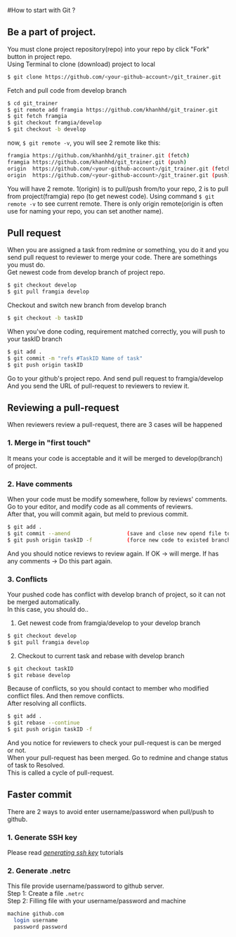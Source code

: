 #How to start with Git ?
## Be a part of project.
You must clone project repository(repo) into your repo by click "Fork" button in project repo.<br/>
Using Terminal to clone (download) project to local

```sh
$ git clone https://github.com/<your-github-account>/git_trainer.git
```
Fetch and pull code from develop branch

```sh
$ cd git_trainer
$ git remote add framgia https://github.com/khanhhd/git_trainer.git
$ git fetch framgia
$ git checkout framgia/develop
$ git checkout -b develop
```
now, `$ git remote -v`, you will see 2 remote like this:

```sh
framgia https://github.com/khanhhd/git_trainer.git (fetch)
framgia https://github.com/khanhhd/git_trainer.git (push)
origin  https://github.com/<your-github-account>/git_trainer.git (fetch)
origin  https://github.com/<your-github-account>/git_trainer.git (push)
```


You will have 2 remote. 1(origin) is to pull/push from/to your repo, 2 is to pull from project(framgia)
repo (to get newest code).
Using command `$ git remote -v` to see current remote. There is only origin remote(origin is often 
use for naming your repo, you can set another name).


## Pull request
When you are assigned a task from redmine or something, you do it and you send pull request to reviewer to merge your code.
There are somethings you must do.<br/>
 Get newest code from develop branch of project repo.

```sh
$ git checkout develop
$ git pull framgia develop
```
 Checkout and switch new branch from develop branch

```sh
$ git checkout -b taskID
```
 When you've done coding, requirement matched correctly, you will push to your taskID branch

```sh
$ git add .
$ git commit -m "refs #TaskID Name of task"
$ git push origin taskID
```
 Go to your github's project repo. And send pull request to framgia/develop<br/>
 And you send the URL of pull-request to reviewers to review it.

## Reviewing a pull-request
When reviewers review a pull-request, there are 3 cases will be happened
### 1. Merge in "first touch"
It means your code is acceptable and it will be merged to develop(branch) of project.
### 2. Have comments
When your code must be modify somewhere, follow by reviews' comments.<br/>
Go to your editor, and modify code as all comments of reviewrs. <br/>
After that, you will commit again, but meld to previous commit.

```sh
$ git add .
$ git commit --amend                  (save and close new opend file to edit.)
$ git push origin taskID -f           (force new code to existed branch)
```
And you should notice reviews to review again. If OK -> will merge. If has any comments -> Do this part again.
### 3. Conflicts
Your pushed code has conflict with develop branch of project, so it can not be merged automatically.<br/>
In this case, you should do..<br/>
1. Get newest code from framgia/develop to your develop branch

```sh
$ git checkout develop
$ git pull framgia develop
```
2. Checkout to current task and rebase with develop branch

```sh
$ git checkout taskID
$ git rebase develop
```
Because of conflicts, so you should contact to member who modified conflict files. And then remove conflicts. <br/>
After resolving all conflicts.

```sh
$ git add . 
$ git rebase --continue
$ git push origin taskID -f
```

And you notice for reviewers to check your pull-request is can be merged or not.<br/>
When your pull-request has been merged. Go to redmine and change status of task to Resolved.<br/>
This is called a cycle of pull-request.

## Faster commit
There are 2 ways to avoid enter username/password when pull/push to github.
### 1. Generate SSH key
Please read [*generating ssh key*](https://help.github.com/articles/generating-ssh-keys) tutorials
### 2. Generate .netrc
This file provide username/password to github server.<br/>
Step 1: Create a file `.netrc`<br/>
Step 2: Filling file with your username/password and machine

```sh
machine github.com
  login username
  password password
```


